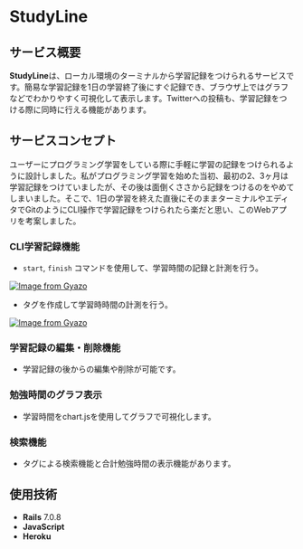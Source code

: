 # StudyLine

## サービス概要
**StudyLine**は、ローカル環境のターミナルから学習記録をつけられるサービスです。簡易な学習記録を1日の学習終了後にすぐ記録でき、ブラウザ上ではグラフなどでわかりやすく可視化して表示します。Twitterへの投稿も、学習記録をつける際に同時に行える機能があります。

## サービスコンセプト
ユーザーにプログラミング学習をしている際に手軽に学習の記録をつけられるように設計しました。私がプログラミング学習を始めた当初、最初の2、3ヶ月は学習記録をつけていましたが、その後は面倒くささから記録をつけるのをやめてしまいました。そこで、1日の学習を終えた直後にそのままターミナルやエディタでGitのようにCLI操作で学習記録をつけられたら楽だと思い、このWebアプリを考案しました。

### CLI学習記録機能
- `start`, `finish` コマンドを使用して、学習時間の記録と計測を行う。

[![Image from Gyazo](https://i.gyazo.com/a9a12e0fad5f37858992795b158648a7.png)](https://gyazo.com/a9a12e0fad5f37858992795b158648a7)

- タグを作成して学習時時間の計測を行う。

[![Image from Gyazo](https://i.gyazo.com/c53dca943a4c1d475a5252762d35374c.png)](https://gyazo.com/c53dca943a4c1d475a5252762d35374c)

### 学習記録の編集・削除機能
- 学習記録の後からの編集や削除が可能です。

### 勉強時間のグラフ表示
- 学習時間をchart.jsを使用してグラフで可視化します。

### 検索機能
- タグによる検索機能と合計勉強時間の表示機能があります。

## 使用技術

- **Rails** 7.0.8
- **JavaScript**
- **Heroku**
